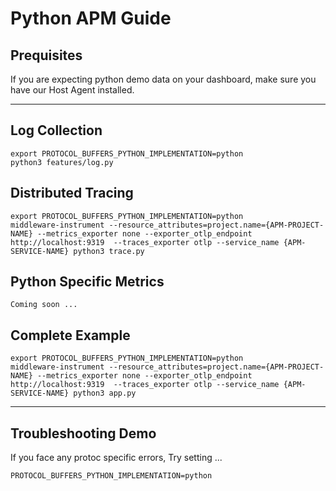 # Python APM Guide

## Prequisites

If you are expecting python demo data on your dashboard, make sure you have our Host Agent installed.

---------------------

## Log Collection
```
export PROTOCOL_BUFFERS_PYTHON_IMPLEMENTATION=python
python3 features/log.py
```

## Distributed Tracing
```
export PROTOCOL_BUFFERS_PYTHON_IMPLEMENTATION=python
middleware-instrument --resource_attributes=project.name={APM-PROJECT-NAME} --metrics_exporter none --exporter_otlp_endpoint http://localhost:9319  --traces_exporter otlp --service_name {APM-SERVICE-NAME} python3 trace.py
```

## Python Specific Metrics
```
Coming soon ...
```

## Complete Example
```
export PROTOCOL_BUFFERS_PYTHON_IMPLEMENTATION=python
middleware-instrument --resource_attributes=project.name={APM-PROJECT-NAME} --metrics_exporter none --exporter_otlp_endpoint http://localhost:9319  --traces_exporter otlp --service_name {APM-SERVICE-NAME} python3 app.py
```

---------------------------------

## Troubleshooting Demo
If you face any protoc specific errors, Try setting ...
```
PROTOCOL_BUFFERS_PYTHON_IMPLEMENTATION=python
```
